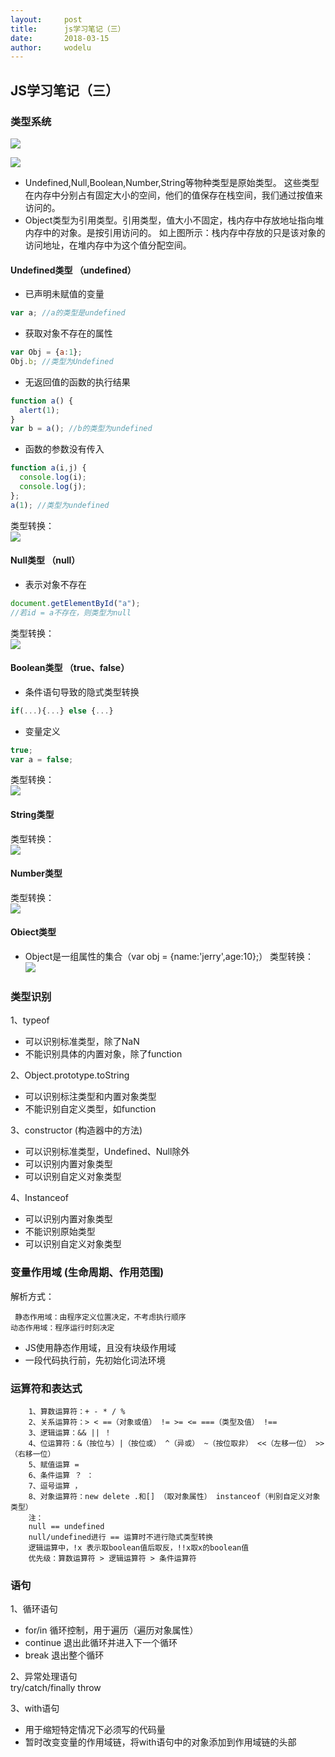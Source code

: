 ```yaml
---
layout:		post
title:		js学习笔记（三）
date:		2018-03-15
author:		wodelu
---
```


## JS学习笔记（三）

### 类型系统

![](/img/in-post/essay/js_leixing.jpg)

![](/img/in-post/essay/js_neicun.png)

- Undefined,Null,Boolean,Number,String等物种类型是原始类型。
  这些类型在内存中分别占有固定大小的空间，他们的值保存在栈空间，我们通过按值来访问的。
- Object类型为引用类型。引用类型，值大小不固定，栈内存中存放地址指向堆内存中的对象。是按引用访问的。
如上图所示：栈内存中存放的只是该对象的访问地址，在堆内存中为这个值分配空间。

#### Undefined类型 （undefined）

- 已声明未赋值的变量
```javascript
var a; //a的类型是undefined
```
- 获取对象不存在的属性
```javascript
var Obj = {a:1};
Obj.b; //类型为Undefined
```
- 无返回值的函数的执行结果
```javascript
function a() {
  alert(1);
}
var b = a(); //b的类型为undefined
```
- 函数的参数没有传入
```javascript
function a(i,j) {
  console.log(i);
  console.log(j);
};
a(1); //类型为undefined
```
类型转换：  
![](/img/in-post/essay/js_undefined.jpg)

#### Null类型 （null）

- 表示对象不存在
```javascript
document.getElementById("a");
//若id = a不存在，则类型为null
```
类型转换：  
![](/img/in-post/essay/js_null.jpg)

#### Boolean类型 （true、false）

- 条件语句导致的隐式类型转换
```javascript
if(...){...} else {...}
```
- 变量定义
```javascript
true;
var a = false;
```
类型转换：  
![](/img/in-post/essay/js_boolean.jpg)    

#### String类型
类型转换：  
![](/img/in-post/essay/js_string.jpg)

#### Number类型
类型转换：  
![](/img/in-post/essay/js_number.jpg)

#### Obiect类型
- Object是一组属性的集合（var obj = {name:'jerry',age:10};）
类型转换：  
![](/img/in-post/essay/js_object.jpg)


### 类型识别

1、typeof

- 可以识别标准类型，除了NaN
- 不能识别具体的内置对象，除了function

2、Object.prototype.toString

- 可以识别标注类型和内置对象类型
- 不能识别自定义类型，如function

3、constructor (构造器中的方法)

- 可以识别标准类型，Undefined、Null除外
- 可以识别内置对象类型
- 可以识别自定义对象类型

4、Instanceof 

- 可以识别内置对象类型
- 不能识别原始类型
- 可以识别自定义对象类型

### 变量作用域 (生命周期、作用范围)
解析方式：  

     静态作用域：由程序定义位置决定，不考虑执行顺序
    动态作用域：程序运行时刻决定
- JS使用静态作用域，且没有块级作用域
- 一段代码执行前，先初始化词法环境

### 运算符和表达式

        1、算数运算符：+ - * / %
        2、关系运算符：> < ==（对象或值） != >= <= ===（类型及值） !==
        3、逻辑运算：&& || ！
        4、位运算符：&（按位与）|（按位或） ^（异或） ~（按位取非） <<（左移一位） >>（右移一位）
        5、赋值运算 =
        6、条件运算 ？ ：
        7、逗号运算 ，
        8、对象运算符：new delete .和[] （取对象属性） instanceof（判别自定义对象类型）
        注：
        null == undefined
        null/undefined进行 == 运算时不进行隐式类型转换
        逻辑运算中，!x 表示取boolean值后取反，!!x取x的boolean值
        优先级：算数运算符 > 逻辑运算符 > 条件运算符
        
### 语句

1、循环语句

- for/in 循环控制，用于遍历（遍历对象属性）
- continue 退出此循环并进入下一个循环
- break 退出整个循环

2、异常处理语句   
try/catch/finally throw

3、with语句

- 用于缩短特定情况下必须写的代码量
- 暂时改变变量的作用域链，将with语句中的对象添加到作用域链的头部